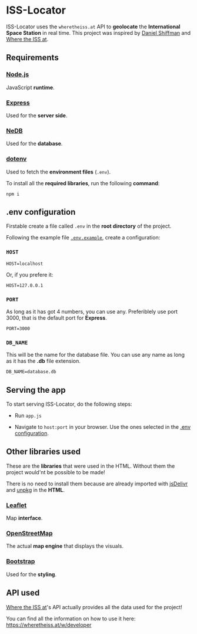 # ISS-Locator

ISS-Locator uses the `wheretheiss.at` API to **geolocate** the **International Space Station** in real time.
This project was inspired by [Daniel Shiffman](https://github.com/shiffman) and [Where the ISS at](https://wheretheiss.at/).

## Requirements

### [Node.js](https://nodejs.org/)

JavaScript **runtime**.

### [Express](https://www.npmjs.com/package/express)

Used for the **server side**.

### [NeDB](https://www.npmjs.com/package/nedb)

Used for the **database**.

### [dotenv](https://www.npmjs.com/package/dotenv)

Used to fetch the **environment files** (`.env`).

To install all the **required libraries**, run the following **command**:

```
npm i
```

## .env configuration

Firstable create a file called `.env` in the **root directory** of the project.

Following the example file [`.env.example`](https://github.com/Fonta22/iss-locator/blob/main/.env.example), create a configuration:

### `HOST`
```
HOST=localhost 
```
Or, if you prefere it:

```
HOST=127.0.0.1
```

### `PORT`

As long as it has got 4 numbers, you can use any. Preferiblely use port 3000, that is the default port for **Express**.

```
PORT=3000
```

### `DB_NAME`

This will be the name for the database file. You can use any name as long as it has the **.db** file extension.

```
DB_NAME=database.db
```

## Serving the app

To start serving ISS-Locator, do the following steps:

- Run `app.js`

- Navigate to `host:port` in your browser. Use the ones selected in the [.env configuration](https://github.com/Fonta22/iss-locator#env-configuration).

## Other libraries used

These are the **libraries** that were used in the HTML. Without them the project would'nt be possible to be made!

There is no need to install them because are already imported with [jsDelivr](https://www.jsdelivr.com/) and [unpkg](https://unpkg.com/) in the **HTML**.

### [Leaflet](https://leafletjs.com/)

Map **interface**.

### [OpenStreetMap](https://www.openstreetmap.org/)

The actual **map engine** that displays the visuals.

### [Bootstrap](https://getbootstrap.com/)

Used for the **styling**.

## API used

[Where the ISS at](https://wheretheiss.at)'s API actually provides all the data used for the project!

You can find all the information on how to use it here: https://wheretheiss.at/w/developer
